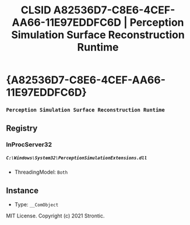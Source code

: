 ﻿---
title: "CLSID A82536D7-C8E6-4CEF-AA66-11E97EDDFC6D | Perception Simulation Surface Reconstruction Runtime"
excerpt: What is COM-Object CLSID A82536D7-C8E6-4CEF-AA66-11E97EDDFC6D?
---

# {A82536D7-C8E6-4CEF-AA66-11E97EDDFC6D}

### `Perception Simulation Surface Reconstruction Runtime`

## Registry


### InProcServer32

##### `C:\Windows\System32\PerceptionSimulationExtensions.dll`
* ThreadingModel: `Both`

## Instance

* Type: `__ComObject`

MIT License. Copyright (c) 2021 Strontic.


